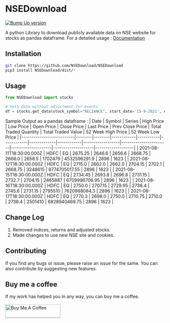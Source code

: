 # **NSEDownload** #

[![Bump Up version](https://github.com/NSEDownload/NSEDownload/actions/workflows/Bump.yaml/badge.svg)](https://github.com/NSEDownload/NSEDownload/actions/workflows/Bump.yaml)

A python Library to download publicly available data on NSE website for stocks as pandas dataframe.
For a detailed usage : <a href="https://nsedownload.github.io/NSEDownload/">Documentation</a>

## **Installation** ##

```bash
git clone https://github.com/NSEDownload/NSEDownload
pip3 install NSEDownload/dist/*
```

## **Usage** ##

```python
from NSEDownload import stocks

# Gets data without adjustment for events
df = stocks.get_data(stock_symbol="RELIANCE", start_date='15-9-2021', end_date='1-10-2021')
```

Sample Output as a pandas dataframe :
| Date | Symbol | Series | High Price | Low Price | Open Price | Close Price | Last Price | Prev Close Price | Total
Traded Quantity | Total Traded Value | 52 Week High Price | 52 Week Low Price |
|--------------------------|--------|--------|------------|-----------|------------|-------------|------------|------------------|-----------------------|--------------------|--------------------|-------------------|
| 2021-08-11T18:30:00.000Z | HDFC | EQ | 2675.25 | 2646.6 | 2656.6 | 2668.75 | 2666.0 | 2658.5 | 1702479 | 4532596291.9
| 2896 | 1623 |
| 2021-08-12T18:30:00.000Z | HDFC | EQ | 2715.0 | 2662.0 | 2662.0 | 2704.15 | 2702.1 | 2668.75 | 3248615 | 8774705017.55
| 2896 | 1623 |
| 2021-08-15T18:30:00.000Z | HDFC | EQ | 2734.45 | 2693.8 | 2696.8 | 2731.15 | 2732.7 | 2704.15 | 2465887 |
6709996706.95 | 2896 | 1623 |
| 2021-08-16T18:30:00.000Z | HDFC | EQ | 2750.0 | 2707.15 | 2729.95 | 2738.4 | 2745.6 | 2731.15 | 2795510 | 7620988084.3
| 2896 | 1623 |
| 2021-08-17T18:30:00.000Z | HDFC | EQ | 2770.3 | 2698.0 | 2750.0 | 2710.75 | 2710.0 | 2738.4 | 2501410 | 6828940469.75
| 2896 | 1623 |

## **Change Log** ##

1. Removed indices, returns and adjusted stocks.
2. Made changes to use new NSE site and cookies.

## **Contributing** ##

If you find any bugs or issue, please raise an issue for the same. You can also contribute by suggesting new features.

## **Buy me a coffee** ##

If my work has helped you in any way, you can buy me a coffee.  
<br>
<a href="https://www.buymeacoffee.com/jinit" target="_blank"><img src="https://www.buymeacoffee.com/assets/img/custom_images/orange_img.png" alt="Buy Me A Coffee" style="height: 41px !important;width: 174px !important;box-shadow: 0px 3px 2px 0px rgba(190, 190, 190, 0.5) !important;-webkit-box-shadow: 0px 3px 2px 0px rgba(190, 190, 190, 0.5) !important;" ></a>
